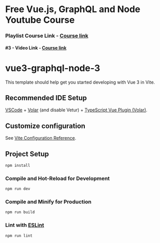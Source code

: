 # Free Vue.js, GraphQL and Node Youtube Course

### Playlist Course Link - [Course link](https://www.youtube.com/playlist?list=PLQCmSnNFVYnTiC-pPY0SySbf-ZNGBwnaG)

#### #3 - Video Link - [Course link](https://www.youtube.com/watch?v=03__uYg3mWs&list=PLQCmSnNFVYnTiC-pPY0SySbf-ZNGBwnaG)

# vue3-graphql-node-3

This template should help get you started developing with Vue 3 in Vite.

## Recommended IDE Setup

[VSCode](https://code.visualstudio.com/) + [Volar](https://marketplace.visualstudio.com/items?itemName=johnsoncodehk.volar) (and disable Vetur) + [TypeScript Vue Plugin (Volar)](https://marketplace.visualstudio.com/items?itemName=johnsoncodehk.vscode-typescript-vue-plugin).

## Customize configuration

See [Vite Configuration Reference](https://vitejs.dev/config/).

## Project Setup

```sh
npm install
```

### Compile and Hot-Reload for Development

```sh
npm run dev
```

### Compile and Minify for Production

```sh
npm run build
```

### Lint with [ESLint](https://eslint.org/)

```sh
npm run lint
```
